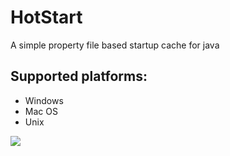 # HotStart

A simple property file based startup cache for java

## Supported platforms:

* Windows
* Mac OS
* Unix

[![](https://jitpack.io/v/marasm-group/hotstart.svg)](https://jitpack.io/#marasm-group/hotstart)